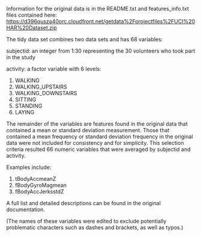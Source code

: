Information for the original data is in the README.txt and features_info.txt files contained here:
https://d396qusza40orc.cloudfront.net/getdata%2Fprojectfiles%2FUCI%20HAR%20Dataset.zip

The tidy data set combines two data sets and has 68 variables:

subjectid: an integer from 1:30 representing the 30 volunteers who took part in the study

activity: a factor variable with 6 levels:

1. WALKING
2. WALKING_UPSTAIRS
3. WALKING_DOWNSTAIRS
4. SITTING
5. STANDING
6. LAYING

The remainder of the variables are features found in the original data that contained a mean or standard deviation measurement. Those that contained a mean frequency or standard deviation frequency in the original data were not included for consistency and for simplicity. This selection criteria resulted 66 numeric variables that were averaged by subjectid and activity.

Examples include:

1. tBodyAccmeanZ
2. fBodyGyroMagmean
3. fBodyAccJerksstdZ

A full list and detailed descriptions can be found in the original documentation.

(The names of these variables were edited to exclude potentially problematic characters such as dashes and brackets, as well as typos.)
